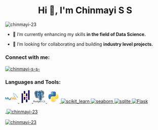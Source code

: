 <h1 align="center">Hi 👋, I'm Chinmayi S S</h1>
<p align="left"> <img src="https://komarev.com/ghpvc/?username=chinmayi-23&label=Profile%20views&color=0e75b6&style=flat" alt="chinmayi-23" /> </p>


- 🌱 I’m currently enhancing my skills **in the field of Data Science.**

- 👯 I’m looking for collaborating and building  **industry level projects.**

<h3 align="left">Connect with me:</h3>
<p align="left">
<a href="https://linkedin.com/in/chinmayi-s-s-" target="blank"><img align="center" src="https://raw.githubusercontent.com/rahuldkjain/github-profile-readme-generator/master/src/images/icons/Social/linked-in-alt.svg" alt="chinmayi-s-s-" height="30" width="40" /></a>
</p>

<h3 align="left">Languages and Tools:</h3>
<p align="left"> <a href="https://www.mysql.com/" target="_blank" rel="noreferrer"> <img src="https://raw.githubusercontent.com/devicons/devicon/master/icons/mysql/mysql-original-wordmark.svg" alt="mysql" width="40" height="40"/> </a> <a href="https://pandas.pydata.org/" target="_blank" rel="noreferrer"> <img src="https://raw.githubusercontent.com/devicons/devicon/2ae2a900d2f041da66e950e4d48052658d850630/icons/pandas/pandas-original.svg" alt="pandas" width="40" height="40"/> </a> <a href="https://www.postgresql.org" target="_blank" rel="noreferrer"> <img src="https://raw.githubusercontent.com/devicons/devicon/master/icons/postgresql/postgresql-original-wordmark.svg" alt="postgresql" width="40" height="40"/> </a> <a href="https://www.python.org" target="_blank" rel="noreferrer"> <img src="https://raw.githubusercontent.com/devicons/devicon/master/icons/python/python-original.svg" alt="python" width="40" height="40"/> </a> <a href="https://scikit-learn.org/" target="_blank" rel="noreferrer"> <img src="https://upload.wikimedia.org/wikipedia/commons/0/05/Scikit_learn_logo_small.svg" alt="scikit_learn" width="40" height="40"/> </a> <a href="https://seaborn.pydata.org/" target="_blank" rel="noreferrer"> <img src="https://seaborn.pydata.org/_images/logo-mark-lightbg.svg" alt="seaborn" width="40" height="40"/> </a> <a href="https://www.sqlite.org/" target="_blank" rel="noreferrer"> <img src="https://www.vectorlogo.zone/logos/sqlite/sqlite-icon.svg" alt="sqlite" width="40" height="40"/> </a> <a href="https://flask.palletsprojects.com/en/3.0.x/" target="_blank" rel="noreferrer"> <img src="https://cdn.jsdelivr.net/gh/devicons/devicon/icons/flask/flask-original.svg" alt="Flask" width="40" height="40/> </p>

<p><img align="left" src="https://github-readme-stats.vercel.app/api/top-langs?username=chinmayi-23&show_icons=true&locale=en&layout=compact" alt="chinmayi-23" /></p>

<p>&nbsp;<img align="center" src="https://github-readme-stats.vercel.app/api?username=chinmayi-23&show_icons=true&locale=en" alt="chinmayi-23" /></p>

<p><img align="center" src="https://github-readme-streak-stats.herokuapp.com/?user=chinmayi-23&" alt="chinmayi-23" /></p>

